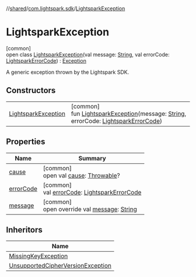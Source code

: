 //[shared](../../../index.md)/[com.lightspark.sdk](../index.md)/[LightsparkException](index.md)

# LightsparkException

[common]\
open class [LightsparkException](index.md)(val message: [String](https://kotlinlang.org/api/latest/jvm/stdlib/kotlin/-string/index.html), val errorCode: [LightsparkErrorCode](../-lightspark-error-code/index.md)) : [Exception](https://kotlinlang.org/api/latest/jvm/stdlib/kotlin/-exception/index.html)

A generic exception thrown by the Lightspark SDK.

## Constructors

| | |
|---|---|
| [LightsparkException](-lightspark-exception.md) | [common]<br>fun [LightsparkException](-lightspark-exception.md)(message: [String](https://kotlinlang.org/api/latest/jvm/stdlib/kotlin/-string/index.html), errorCode: [LightsparkErrorCode](../-lightspark-error-code/index.md)) |

## Properties

| Name | Summary |
|---|---|
| [cause](index.md#-654012527%2FProperties%2F-132266010) | [common]<br>open val [cause](index.md#-654012527%2FProperties%2F-132266010): [Throwable](https://kotlinlang.org/api/latest/jvm/stdlib/kotlin/-throwable/index.html)? |
| [errorCode](error-code.md) | [common]<br>val [errorCode](error-code.md): [LightsparkErrorCode](../-lightspark-error-code/index.md) |
| [message](message.md) | [common]<br>open override val [message](message.md): [String](https://kotlinlang.org/api/latest/jvm/stdlib/kotlin/-string/index.html) |

## Inheritors

| Name |
|---|
| [MissingKeyException](../../com.lightspark.sdk.crypto/-missing-key-exception/index.md) |
| [UnsupportedCipherVersionException](../../com.lightspark.sdk.crypto/-unsupported-cipher-version-exception/index.md) |
